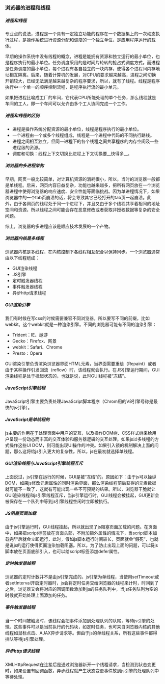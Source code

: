 ### 浏览器的进程和线程

##### 进程和线程

专业点的说法，进程是一个具有一定独立功能的程序在一个数据集上的一次动态执行过程，是操作系统进行资源分配和调度的一个独立单位，是应用程序运行的载体。

早期的操作系统中没有线程的概念，进程是能拥有资源和独立运行的最小单位，也是程序执行的最小单位。任务调度采用的是时间片轮转的抢占式调度方式，而进程是任务调度的最小单位，每个进程有各自独立的一块内存，使得各个进程间内存地址相互隔离。后来，随着计算机的发展，对CPU的要求越来越高，进程之间切换开销较大，已经无法满足越来越复杂的程序要求，所以，就有了线程。线程是程序执行中一个单一的顺序控制流程，是程序执行流的最小单元。

如果把进程比喻成工厂的车间，它代表CPU所能处理的单个任务，那么线程就是车间的工人，即一个车间可以允许由多个工人协同完成一个工作。

##### 进程和线程的区别

* 进程是操作系统分配资源的最小单位，线程是程序执行的最小单位。
* 一个进程由一个或多个线程组成，线程是一个进程中代码的不同执行路线。
* 进程之间相互独立，但同一进程下的各个线程之间共享程序的内存空间及一些进程级的资源。
* 调度和切换：线程上下文切换比进程上下文切换要__快得多__。

##### 浏览器的多进程架构

早期，网页一般比较简单，对计算机资源的消耗很小，所以，当时的浏览器一般都是单线程。后来，网页内容日益复杂，功能也越来越多，把所有网页放在一个浏览器进程中使得浏览器的响应速度、安全性能等面临挑战。因为单进程情况下，如果浏览器中的一个tab页崩溃的话，将会导致其它已经打开的tab页一起崩溃。此外，由于各网页的线程处于同一个进程下，并且又由于多个线程共享着相同的地址空间和资源，所以线程之间可能会存在恶意修改或者获取非授权数据等复杂的安全问题。

综上，浏览器的多进程应该是顺应技术发展的一个产物。

##### 浏览器内核是多线程

浏览器内核是多线程，在内核控制下各线程相互配合以保持同步。一个浏览器通常由以下线程组成：

* GUI渲染线程
* JS引擎
* 定时触发器线程
* 事件触发器线程
* 异步http请求线程

##### GUI渲染引擎

我们有时候在写css的时候需要兼容不同浏览器，所以要写不同的前缀，比如webkit。这个webkit就是一种渲染引擎。不同的浏览器可能有不同的渲染引擎：

* Trident：IE、遨游
* Gecko：Firefox、网景
* webkit：Safari、Chrome
* Presto：Opera

GUI渲染引擎负责渲染浏览器界面HTML元素，当界面需要重绘（Repaint）或者由于某种操作引发回流（reflow）时，该线程就会执行。在JS引擎运行期间，GUI渲染线程是处于挂起状态的，也就是说，此时GUI线程被“冻结”。

##### JavaScript引擎线程

JavaScript引擎主要负责处理JavaScript脚本程序（Chrom用的V8引擎号称是最快的js引擎）。

##### JavaScript是单线程的

js主要的作用在于处理页面中用户的交互，以及操作DOM树、CSS样式树来给用户呈现一份动态而丰富的交互体验和服务器逻辑的交互处理。如果js以多线程的方式操作这些UI DOM，则可能出现UI操作的冲突。如果引入锁的机制解决上面的问题，那么这将给js引入更大的复杂性。所以，js在最初就选择单线程。

##### GUI渲染线程与JavaScript引擎线程互斥

上面说过，js引擎在运行的时候，GUI是被“冻结”的。原因如下：由于js可以操纵DOM，如果js修改元素属性的同时渲染界面，那么渲染线程前后获得的元素数据就可能不一致了，这就有可能出现一些不可预期的结果。所以，浏览器干脆就让GUI渲染线程和js引擎线程互斥，当js引擎运行时，GUI线程会被挂起，GUI更新会被保存在一个队列中等到js引擎线程空闲时立即被执行。

##### JS阻塞页面加载

由于js引擎运行时，GUI线程挂起，所以就出现了js阻塞页面加载的问题。在页面中，如果把script标签放在页面头部，不附加额外属性的情况下，当script脚本加载完毕后就会立即运行，此时，假如js脚本运行时间较长，页面就会“假死”，也就是说js的运行使得页面渲染加载阻塞。所以，为了防止出现上面的问题，可以将js脚本放在页面底部引入，也可以给script标签添加defer属性。

##### 定时触发器线程

浏览器的定时计数并不是由js引擎完成的。js引擎为单线程，当使用setTimeout或者setInterval开启定时器时，js会将定时任务交给浏览器的线程来计时，时间到了之后，浏览器又会将对应的回调函数添加到js的任务队列中，当js任务队列为空的时候就开始处理上面添加的任务。

##### 事件触发器线程

当一个时间被触发时，该线程会把事件添加到处理队列的队尾，等待js引擎的处理。这些事件可以是当前执行的代码块，如定时任务，也可来自浏览器内核的其他线程如鼠标点击、AJAX异步请求等。但由于js的单线程关系，所有这些事件都得排队等待js引擎处理。

##### 异步http请求线程

XMLHttpRequest在连接后是通过浏览器新开一个线程请求，当检测到状态变更时，如果设置有回调函数，异步线程就产生状态变更事件放到js引擎的处理队列中等待处理。







